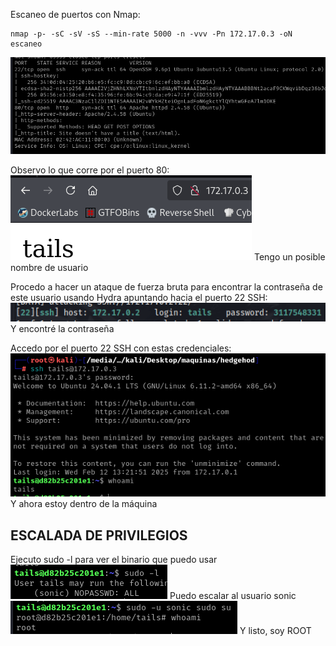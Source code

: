 Escaneo de puertos con Nmap:
```
nmap -p- -sC -sV -sS --min-rate 5000 -n -vvv -Pn 172.17.0.3 -oN escaneo
```
![](../../../Images/Pasted%20image%2020250212070609.png)

Observo lo que corre por el puerto 80:
![](../../../Images/Pasted%20image%2020250212070631.png)
Tengo un posible nombre de usuario

Procedo a hacer un ataque de fuerza bruta para encontrar la contraseña de este usuario usando Hydra apuntando hacia el puerto 22 SSH:
![](../../../Images/Pasted%20image%2020250212072117.png)
Y encontré la contraseña

Accedo por el puerto 22 SSH con estas credenciales:
![](../../../Images/Pasted%20image%2020250212072301.png)
Y ahora estoy dentro de la máquina

## ESCALADA DE PRIVILEGIOS

Ejecuto sudo -l para ver el binario que puedo usar 
![](../../../Images/Pasted%20image%2020250212072337.png)
Puedo escalar al usuario sonic
![](../../../Images/Pasted%20image%2020250212072513.png)
Y listo, soy ROOT

